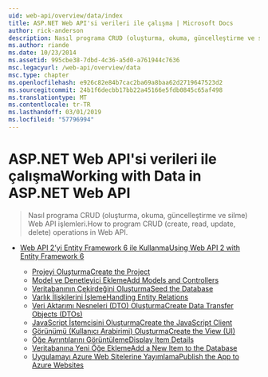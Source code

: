 ```yaml
---
uid: web-api/overview/data/index
title: ASP.NET Web API'si verileri ile çalışma | Microsoft Docs
author: rick-anderson
description: Nasıl programa CRUD (oluşturma, okuma, güncelleştirme ve silme) Web API işlemleri.
ms.author: riande
ms.date: 10/23/2014
ms.assetid: 995cbe38-7dbd-4c36-a5d0-a761944c7636
msc.legacyurl: /web-api/overview/data
msc.type: chapter
ms.openlocfilehash: e926c82e84b7cac2ba69a8baa62d2719647523d2
ms.sourcegitcommit: 24b1f6decbb17bb22a45166e5fdb0845c65af498
ms.translationtype: MT
ms.contentlocale: tr-TR
ms.lasthandoff: 03/01/2019
ms.locfileid: "57796994"
---
```

<a name="working-with-data-in-aspnet-web-api"></a><span data-ttu-id="2bcd6-103">ASP.NET Web API'si verileri ile çalışma</span><span class="sxs-lookup"><span data-stu-id="2bcd6-103">Working with Data in ASP.NET Web API</span></span>
====================
> <span data-ttu-id="2bcd6-104">Nasıl programa CRUD (oluşturma, okuma, güncelleştirme ve silme) Web API işlemleri.</span><span class="sxs-lookup"><span data-stu-id="2bcd6-104">How to program CRUD (create, read, update, delete) operations in Web API.</span></span>


- [<span data-ttu-id="2bcd6-105">Web API 2’yi Entity Framework 6 ile Kullanma</span><span class="sxs-lookup"><span data-stu-id="2bcd6-105">Using Web API 2 with Entity Framework 6</span></span>](using-web-api-with-entity-framework/index.md)

    - [<span data-ttu-id="2bcd6-106">Projeyi Oluşturma</span><span class="sxs-lookup"><span data-stu-id="2bcd6-106">Create the Project</span></span>](using-web-api-with-entity-framework/part-1.md)
    - [<span data-ttu-id="2bcd6-107">Model ve Denetleyici Ekleme</span><span class="sxs-lookup"><span data-stu-id="2bcd6-107">Add Models and Controllers</span></span>](using-web-api-with-entity-framework/part-2.md)
    - [<span data-ttu-id="2bcd6-108">Veritabanının Çekirdeğini Oluşturma</span><span class="sxs-lookup"><span data-stu-id="2bcd6-108">Seed the Database</span></span>](using-web-api-with-entity-framework/part-3.md)
    - [<span data-ttu-id="2bcd6-109">Varlık İlişkilerini İşleme</span><span class="sxs-lookup"><span data-stu-id="2bcd6-109">Handling Entity Relations</span></span>](using-web-api-with-entity-framework/part-4.md)
    - [<span data-ttu-id="2bcd6-110">Veri Aktarımı Nesneleri (DTO) Oluşturma</span><span class="sxs-lookup"><span data-stu-id="2bcd6-110">Create Data Transfer Objects (DTOs)</span></span>](using-web-api-with-entity-framework/part-5.md)
    - [<span data-ttu-id="2bcd6-111">JavaScript İstemcisini Oluşturma</span><span class="sxs-lookup"><span data-stu-id="2bcd6-111">Create the JavaScript Client</span></span>](using-web-api-with-entity-framework/part-6.md)
    - [<span data-ttu-id="2bcd6-112">Görünümü (Kullanıcı Arabirimi) Oluşturma</span><span class="sxs-lookup"><span data-stu-id="2bcd6-112">Create the View (UI)</span></span>](using-web-api-with-entity-framework/part-7.md)
    - [<span data-ttu-id="2bcd6-113">Öğe Ayrıntılarını Görüntüleme</span><span class="sxs-lookup"><span data-stu-id="2bcd6-113">Display Item Details</span></span>](using-web-api-with-entity-framework/part-8.md)
    - [<span data-ttu-id="2bcd6-114">Veritabanına Yeni Öğe Ekleme</span><span class="sxs-lookup"><span data-stu-id="2bcd6-114">Add a New Item to the Database</span></span>](using-web-api-with-entity-framework/part-9.md)
    - [<span data-ttu-id="2bcd6-115">Uygulamayı Azure Web Sitelerine Yayımlama</span><span class="sxs-lookup"><span data-stu-id="2bcd6-115">Publish the App to Azure Websites</span></span>](using-web-api-with-entity-framework/part-10.md)
